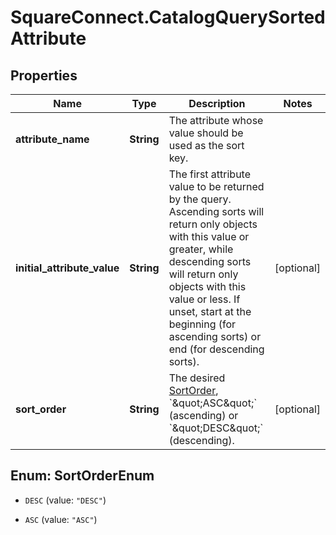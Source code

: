 # SquareConnect.CatalogQuerySortedAttribute

## Properties
Name | Type | Description | Notes
------------ | ------------- | ------------- | -------------
**attribute_name** | **String** | The attribute whose value should be used as the sort key. | 
**initial_attribute_value** | **String** | The first attribute value to be returned by the query. Ascending sorts will return only objects with this value or greater, while descending sorts will return only objects with this value or less. If unset, start at the beginning (for ascending sorts) or end (for descending sorts). | [optional] 
**sort_order** | **String** | The desired [SortOrder](#type-sortorder), &#x60;\&quot;ASC\&quot;&#x60; (ascending) or &#x60;\&quot;DESC\&quot;&#x60; (descending). | [optional] 


<a name="SortOrderEnum"></a>
## Enum: SortOrderEnum


* `DESC` (value: `"DESC"`)

* `ASC` (value: `"ASC"`)




